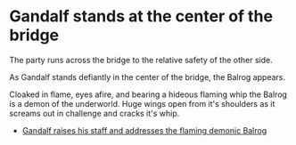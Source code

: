 # Gandalf stands at the center of the bridge


 The party runs across the bridge to the relative safety of the other side.

 As Gandalf stands defiantly in the center of the bridge, the Balrog appears.

 Cloaked in flame, eyes afire, and bearing a hideous flaming whip the Balrog is a demon of the underworld.  Huge wings open from it's shoulders as it screams out in challenge and cracks it's whip.

 - [Gandalf raises his staff and addresses the flaming demonic Balrog](../24/24.md)
 

  
 


  
 
